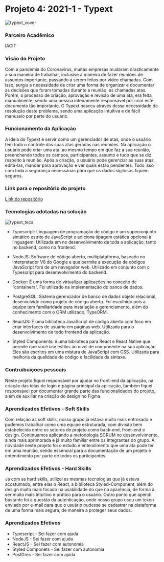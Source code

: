 # Projeto 4: 2021-1 - Typext
![typext_cover](https://user-images.githubusercontent.com/56441371/112768034-52dbed80-8ff0-11eb-8a72-5190c56f1090.png)

### Parceiro Acadêmico
IACIT

### Visão do Projeto
Com a pandemia do Coronavírus, muitas empresas mudaram drasticamente a sua maneira de trabalhar, inclusive a maneira de fazer reuniões de assuntos importante, passando a serem feitos
por vídeo chamadas. Com isso, surgiu a necessidade de criar uma forma de organizar e documentar as decisões que foram tomadas durante a reunião, as chamadas atas. 
Porém, o processo de criação, aprovação e revisão de uma ata, era feita manualmente, sendo uma pessoa inteiramente responsável por criar este documento tão importante. 
O Typext nasceu através dessa necessidade de resolução deste problema, sendo uma aplicação intuitiva e de fácil manuseio por parte do usuário.

### Funcionamento da Aplicação
A ideia do Typext é servir como um gerenciador de atas, onde o usuário tem todo o controle das suas atas geradas nas reuniões. Na aplicação o usuário pode criar uma ata, 
ao mesmo tempo em que faz a sua reunião, preenchendo todos os campos, participantes, assunto e tudo que se diz respeito à reunião. Após a criação, o usuário pode gerenciar 
as suas atas, editá-las, mandar para aprovação e ver quais estão pendentes. Tudo isso com toda a segurança necessárias para que os dados sigilosos fiquem seguros.

### Link para o repositório do projeto
[Link do repositório](https://github.com/Typext)

### Tecnologias adotadas na solução
![typext_tecs](https://user-images.githubusercontent.com/56441371/112768909-c122af00-8ff4-11eb-98b4-5c08e4501299.png)

- Typescript: Linguagem de programação de código e um superconjunto sintático estrito de JavaScript e adiciona tipagem estática opcional à linguagem. Utilizada em no desenvolvimento de toda a aplicação, tanto no backend, como no frontend.

- NodeJS: Software de código aberto, multiplataforma, baseado no interpretador V8 do Google e que permite a execução de códigos JavaScript fora de um navegador web. Utilizado em conjunto com o Typescript para desemvolvimento do backend.

- Docker: É uma forma de virtualizar aplicações no conceito de “containers”. Foi utilizado na implementação do banco de dados.

- PostgreSQL: Sistema gerenciador de banco de dados objeto relacional, desenvolvido como projeto de código aberto. Foi escolhido pois a equipe tem familiaridade para instalação e gerenciamento, além do conhecimento com o ORM utilizado, TypeORM.

- ReactJS: É uma biblioteca JavaScript de código aberto com foco em criar interfaces de usuário em páginas web. Utilizada para o desenvolvimento de todo frontend da aplicação.

- Styled Components: é uma biblioteca para React e React Native que permite que você use estilos ao nível de componente na sua aplicação. Eles são escritos em uma mistura de JavaScript com CSS. Utilizada para melhoria da qualidade do código e facilidade da sintaxe.

### Contruibuições pessoais
Neste projeto fiquei responsável por ajudar no front-end da aplicação, na criação das telas de login e página principal da aplicação, também fiquei responsável por documentar
grande parte das funcionalidades do projeto, além de auxiliar na criação do design no Figma

### Aprendizados Efetivos - Soft Skills
Com relação as soft skills, nosso grupo já estava muito mais entrosado e pudemos trabalhar como uma equipe estruturada, com divisão bem estabelecida entre os setores do projeto como back-end, front-end e design. Continuamos aplicando a metodologia SCRUM no desenvolvimento, ainda mais aprimorada e já muito familiar entre os integrantes do grupo. A novidade neste projeto foi o estudo e entendimento que uma ata pode ter em uma reunião, sendo essencial para a documentação de um projeto e entendimento por parte de todos os participantes

### Aprendizados Efetivos - Hard Skills
Já com as hard skills, utilizei as mesmas tecnologias que já estava acostumado, entre elas o React, a biblioteca Styled-Component, além do design muito mais focado na usabilidade do que na aparência, de forma a ser muito mais intuitivo e prático para o usuário. Outro ponto que apendi bastante foi a questão da autenticação, onde nosso grupo usou um token enviado por e-mail para que o usuário pudesse se cadastrar na plataforma de uma forma mais segura, de maneira a proteger seus dados.


### Aprendizados Efetivos
- Typescript - Sei fazer com ajuda
- NodeJS - Sei fazer com ajuda
- ReactJS - Sei fazer com autonomia
- Styled Componets - Sei fazer com autonomia
- PostGres - Sei fazer com ajuda
